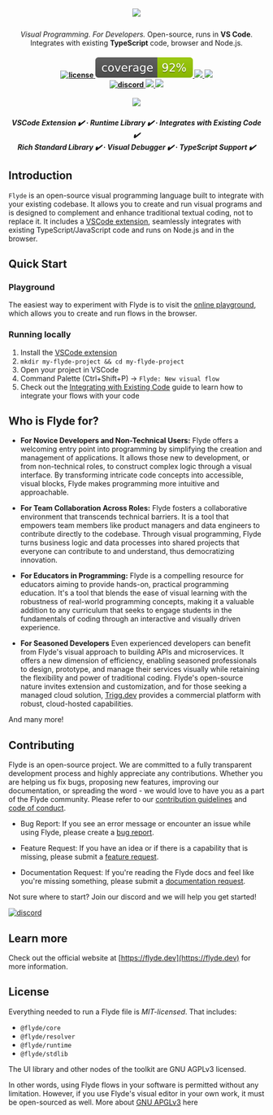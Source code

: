 <h1 align="center">
    <a href="https://www.flyde.dev" style="color: black">
    <img src="https://github.com/flydelabs/flyde/assets/3727015/eb1afa4a-0887-4cf2-99b5-35d4f1f6ee2a" height="40"/>
    </a>
</h1>

<p align="center">
    <i>Visual Programming. For Developers.</i> Open-source, runs in <strong>VS Code</strong>.<br/>Integrates with existing <strong>TypeScript</strong> code, browser and Node.js.
</p>

<h4 align="center">
  <a href="https://opensource.org/licenses/MIT">
    <img src="https://img.shields.io/npm/l/@flyde/runtime" alt="license" style="height: 20px;">
  </a>
  <a href="https://github.com/flydelabs/flyde/blob/main/core/src/spec.ts">
    <img src="core/coverage-badge.svg" alt="coverage"/>
  </a>

  <a href="https://www.flyde.dev">
    <img src="https://img.shields.io/badge/Website-007ec6?style=flat&logo=world&logoColor=white"/>
  </a>

  <a href="https://play.flyde.dev">
    <img src="https://img.shields.io/badge/Playground-007ec6?style=flat&logo=world&logoColor=white"/>
  </a>
  <br>
  <a href="https://flyde.dev/discord">
    <img src="https://img.shields.io/badge/discord-7289da.svg?style=flat-square&logo=discord" alt="discord" style="height: 20px;">
  </a>

  <a href="https://twitter.com/FlydeDev">
    <img src="https://img.shields.io/twitter/follow/FlydeLabs?style=social"/>
  </a>

  <a href="https://play.flyde.dev">
    <img src="https://img.shields.io/badge/Trigg:Managed Flyde-FEDD4E?style=flat&logo=world&logoColor=white"/>
  </a>

</h4>

<div align="center">
    <img src="https://github.com/flydelabs/flyde/assets/3727015/5d2d917b-48f6-49db-a1a9-e7fe685c408f"/>
</div>



<h5 align="center">
  
<strong>VSCode Extension ✔️</strong> · <strong>Runtime Library ✔️</strong> · <strong>Integrates with Existing Code ✔️</strong>
<br/>
<strong>Rich Standard Library ✔️</strong> · <strong>Visual Debugger ✔️</strong> · <strong>TypeScript Support ✔️</strong>
</h5>

## Introduction

`Flyde` is an open-source visual programming language built to integrate with your existing codebase. It allows you to create and run visual programs and is designed to complement and enhance traditional textual coding, not to replace it. It includes a [VSCode extension](https://marketplace.visualstudio.com/items?itemName=flyde.flyde-vscode), seamlessly integrates with existing TypeScript/JavaScript code and runs on Node.js and in the browser.

## Quick Start

### Playground

The easiest way to experiment with Flyde is to visit the [online playground](https://flyde.dev/playground), which allows you to create and run flows in the browser.

### Running locally

1. Install the [VSCode extension](https://marketplace.visualstudio.com/items?itemName=flyde.flyde-vscode)
2. `mkdir my-flyde-project && cd my-flyde-project`
3. Open your project in VSCode
4. Command Palette (Ctrl+Shift+P) -> `Flyde: New visual flow`
5. Check out the [Integrating with Existing Code](https://www.flyde.dev/docs/integrate-flows) guide to learn how to integrate your flows with your code

## Who is Flyde for?

- **For Novice Developers and Non-Technical Users:** Flyde offers a welcoming entry point into programming by simplifying the creation and management of applications. It allows those new to development, or from non-technical roles, to construct complex logic through a visual interface. By transforming intricate code concepts into accessible, visual blocks, Flyde makes programming more intuitive and approachable.

- **For Team Collaboration Across Roles:** Flyde fosters a collaborative environment that transcends technical barriers. It is a tool that empowers team members like product managers and data engineers to contribute directly to the codebase. Through visual programming, Flyde turns business logic and data processes into shared projects that everyone can contribute to and understand, thus democratizing innovation.

- **For Educators in Programming:** Flyde is a compelling resource for educators aiming to provide hands-on, practical programming education. It's a tool that blends the ease of visual learning with the robustness of real-world programming concepts, making it a valuable addition to any curriculum that seeks to engage students in the fundamentals of coding through an interactive and visually driven experience.

- **For Seasoned Developers** Even experienced developers can benefit from Flyde's visual approach to building APIs and microservices. It offers a new dimension of efficiency, enabling seasoned professionals to design, prototype, and manage their services visually while retaining the flexibility and power of traditional coding. Flyde's open-source nature invites extension and customization, and for those seeking a managed cloud solution, [Trigg.dev](https://www.trigg.dev?ref=readme) provides a commercial platform with robust, cloud-hosted capabilities.

And many more!

## Contributing

Flyde is an open-source project. We are committed to a fully transparent development process and highly appreciate any contributions. Whether you are helping us fix bugs, proposing new features, improving our documentation, or spreading the word - we would love to have you as a part of the Flyde community. Please refer to our [contribution guidelines](./CONTRIBUTING.md) and [code of conduct](./CODE_OF_CONDUCT.md).

- Bug Report: If you see an error message or encounter an issue while using Flyde, please create a [bug report](https://github.com/flydelabs/flyde/issues/new?assignees=&labels=type%3A+bug&template=bug.yaml&title=%F0%9F%90%9B+Bug+Report%3A+).

- Feature Request: If you have an idea or if there is a capability that is missing, please submit a [feature request](https://github.com/flydelabs/flyde/issues/new?assignees=&labels=type%3A+feature+request&template=feature.yml).

- Documentation Request: If you're reading the Flyde docs and feel like you're missing something, please submit a [documentation request](https://github.com/flydelabs/flyde/issues/new).

Not sure where to start? Join our discord and we will help you get started!

<a href="https://flyde.dev/discord">
    <img src="https://img.shields.io/badge/discord-7289da.svg?style=flat-square&logo=discord" alt="discord" style="height: 20px;">
  </a>

## Learn more

Check out the official website at [https://flyde.dev](https://flyde.dev) for more information.

## License

Everything needed to run a Flyde file is _MIT-licensed_. That includes:

- `@flyde/core`
- `@flyde/resolver`
- `@flyde/runtime`
- `@flyde/stdlib`

The UI library and other nodes of the toolkit are GNU AGPLv3 licensed.

In other words, using Flyde flows in your software is permitted without any limitation. However, if you use Flyde's visual editor in your own work, it must be open-sourced as well. More about [GNU APGLv3](https://choosealicense.com/licenses/agpl-3.0/) here
